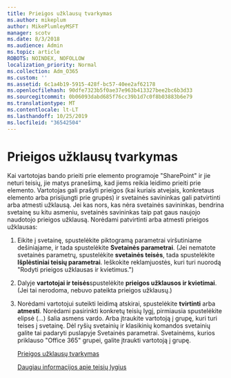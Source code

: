 ```yaml
---
title: Prieigos užklausų tvarkymas
ms.author: mikeplum
author: MikePlumleyMSFT
manager: scotv
ms.date: 8/3/2018
ms.audience: Admin
ms.topic: article
ROBOTS: NOINDEX, NOFOLLOW
localization_priority: Normal
ms.collection: Adm_O365
ms.custom: ''
ms.assetid: 6c1a4b19-5915-428f-bc57-40ee2af62178
ms.openlocfilehash: 90dfe7323b5f0ae37e963b413327bee2bc6b3d33
ms.sourcegitcommit: 0b06093dabd685f76cc39b1d7c0f8b03883b6e79
ms.translationtype: MT
ms.contentlocale: lt-LT
ms.lasthandoff: 10/25/2019
ms.locfileid: "36542504"
---
```

# <a name="manage-access-requests"></a>Prieigos užklausų tvarkymas

Kai vartotojas bando prieiti prie elemento programoje "SharePoint" ir jie neturi teisių, jie matys pranešimą, kad jiems reikia leidimo prieiti prie elemento. Vartotojas gali prašyti prieigos (kai kuriais atvejais, konkretaus elemento arba prisijungti prie grupės) ir svetainės savininkas gali patvirtinti arba atmesti užklausą. Jei kas nors, kas nėra svetainės savininkas, bendrina svetainę su kitu asmeniu, svetainės savininkas taip pat gaus naujojo naudotojo prieigos užklausą. Norėdami patvirtinti arba atmesti prieigos užklausas:
  
1. Eikite į svetainę, spustelėkite piktogramą parametrai viršutiniame dešiniajame, ir tada spustelėkite **Svetainės parametrai**. (Jei nematote svetainės parametrų, spustelėkite **svetainės teisės**, tada spustelėkite **Išplėstiniai teisių parametrai**. Ieškokite reklamjuostės, kuri turi nuorodą "Rodyti prieigos užklausas ir kvietimus.")
    
2. Dalyje **vartotojai ir teisės**spustelėkite **prieigos užklausos ir kvietimai**. (Jei tai nerodoma, nebuvo pateikta prieigos užklausų.)
    
3. Norėdami vartotojui suteikti leidimą atskirai, spustelėkite **tvirtinti** arba **atmesti**. Norėdami pasirinkti konkretų teisių lygį, pirmiausia spustelėkite elipsė (...) šalia asmens vardo. Arba įtraukite vartotoją į grupę, kuri turi teises į svetainę. Dėl ryšių svetainių ir klasikinių komandos svetainių galite tai padaryti puslapyje Svetainės parametrai. Svetainėms, kurios priklauso "Office 365" grupei, galite įtraukti vartotoją į grupę.
    
    [Prieigos užklausų tvarkymas](https://go.microsoft.com/fwlink/?linkid=2008747)
    
    [Daugiau informacijos apie teisių lygius](https://go.microsoft.com/fwlink/?linkid=867071)
    

